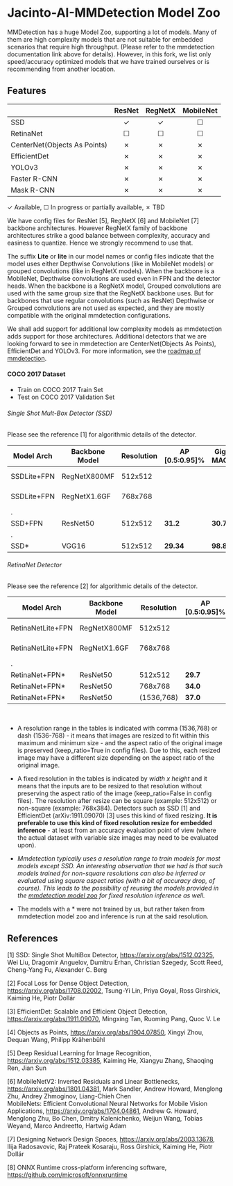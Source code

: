 # Jacinto-AI-MMDetection Model Zoo

MMDetection has a huge Model Zoo, supporting a lot of models. Many of them are high complexity models that are not suitable for embedded scenarios that require high throughput. (Please refer to the mmdetection documentation link above for details). However, in this fork, we list only speed/accuracy optimized models that we have trained ourselves or is recommending from another location.


## Features

|                             | ResNet   | RegNetX  | MobileNet|
|-----------------------------|:--------:|:--------:|:--------:|
| SSD                         | ✓        | ✓        | ☐        |
| RetinaNet                   | ☐        | ☐        | ☐        |
| CenterNet(Objects As Points)| ✗        | ✗        | ✗        |
| EfficientDet                | ✗        | ✗        | ✗        |
| YOLOv3                      | ✗        | ✗        | ✗        |
| Faster R-CNN                | ✗        | ✗        | ✗        |
| Mask R-CNN                  | ✗        | ✗        | ✗        |

✓ Available, ☐ In progress or partially available, ✗ TBD


We have config files for ResNet [5], RegNetX [6] and MobileNet [7] backbone architectures. However RegNetX family of backbone architectures strike a good balance between complexity, accuracy and easiness to quantize. Hence we strongly recommend to use that.

The suffix **Lite** or **lite** in our model names or config files indicate that the model uses either Depthwise Convolutions (like in MobileNet models) or grouped convolutions (like in RegNetX models). When the backbone is a MobileNet, Depthwise convolutions are used even in FPN and the detector heads. When the backbone is a RegNetX model, Grouped convolutions are used with the same group size that the RegNetX backbone uses. But for backbones that use regular convolutions (such as ResNet) Depthwise or Grouped convolutions are not used as expected, and they are mostly compatible with the original mmdetection configurations.<br>

We shall add support for additional low complexity models as mmdetection adds support for those architectures. Additional detectors that we are looking forward to see in mmdetection are CenterNet(Objects As Points), EfficientDet and YOLOv3. For more information, see the [roadmap of mmdetection](https://github.com/open-mmlab/mmdetection/issues/2931).


#### COCO 2017 Dataset
- Train on COCO 2017 Train Set
- Test on COCO 2017 Validation Set


###### Single Shot Mult-Box Detector (SSD) 
Please see the reference [1] for algorithmic details of the detector.

|Model Arch       |Backbone Model|Resolution|AP [0.5:0.95]%|Giga MACS|Model Config File                |Download |
|----------       |--------------|----------|--------------|---------|---------------------------------|---------|
|SSDLite+FPN      |RegNetX800MF  |512x512   |              |         |ssd-lite_regnet_fpn.py           |         |
|SSDLite+FPN      |RegNetX1.6GF  |768x768   |              |         |ssd-lite_regnet_fpn.py           |         |
|.
|SSD+FPN          |ResNet50      |512x512   |**31.2**      |**30.77**|ssd_resnet_fpn.py                |[link](https://bitbucket.itg.ti.com/projects/JACINTO-AI/repos/jacinto-ai-modelzoo/browse/pytorch/vision/object_detection/xmmdet/coco/ssd_resnet_fpn) |
|.
|SSD*             |VGG16         |512x512   |**29.34**     |**98.81**|                                 |[link](https://github.com/open-mmlab/mmdetection/tree/master/configs/ssd) |


###### RetinaNet Detector
Please see the reference [2] for algorithmic details of the detector.

|Model Arch       |Backbone Model|Resolution |AP [0.5:0.95]%|Giga MACS |Model Config File                |Download |
|----------       |--------------|-----------|--------------|----------|---------------------------------|---------|
|RetinaNetLite+FPN|RegNetX800MF  |512x512    |              |**6.04**  |retinanet-lite_regnet_fpn_bgr.py |         |
|RetinaNetLite+FPN|RegNetX1.6GF  |768x768    |              |          |retinanet-lite_regnet_fpn.py     |         |
|.
|RetinaNet+FPN*   |ResNet50      |512x512    |**29.7**      |**68.88** |                                 |[link](https://github.com/open-mmlab/mmdetection/tree/master/configs/retinanet) |
|RetinaNet+FPN*   |ResNet50      |768x768    |**34.0**      |**137.75**|                                 |[link](https://github.com/open-mmlab/mmdetection/tree/master/configs/retinanet) |
|RetinaNet+FPN*   |ResNet50      |(1536,768) |**37.0**      |**275.5** |                                 |[link](https://github.com/open-mmlab/mmdetection/tree/master/configs/retinanet) |
<br>


- A resolution range in the tables is indicated with comma (1536,768) or dash (1536-768) - it means that images are resized to fit within this maximum and minimum size - and the aspect ratio of the original image is preserved (keep_ratio=True in config files). Due to this, each resized image may have a different size depending on the aspect ratio of the original image.

- A fixed resolution in the tables is indicated by *width x height* and it means that the inputs are to be resized to that resolution without preserving the aspect ratio of the image (keep_ratio=False in config files). The resolution after resize can be square (example: 512x512) or non-square (example: 768x384).  Detectors such as SSD [1] and EfficientDet (arXiv:1911.09070) [3] uses this kind of fixed resizing. **It is preferable to use this kind of fixed resolution resize for embedded inference** - at least from an accuracy evaluation point of view (where the actual dataset with variable size images may need to be evaluated upon). <br>

- *Mmdetection typically uses a resolution range to train models for most models except SSD. An interesting observation that we had is that such  models trained for non-square resolutions can also be inferred or evaluated using square aspect ratios (with a bit of accuracy drop, of course). This leads to the possibility of reusing the models provided in the [mmdetection model zoo](https://github.com/open-mmlab/mmdetection/blob/master/docs/model_zoo.md) for fixed resolution inference as well.* <br>

- The models with a \* were not trained by us, but rather taken from mmdetection model zoo and inference is run at the said resolution.<br>


## References

[1] SSD: Single Shot MultiBox Detector, https://arxiv.org/abs/1512.02325, Wei Liu, Dragomir Anguelov, Dumitru Erhan, Christian Szegedy, Scott Reed, Cheng-Yang Fu, Alexander C. Berg

[2] Focal Loss for Dense Object Detection, https://arxiv.org/abs/1708.02002, Tsung-Yi Lin, Priya Goyal, Ross Girshick, Kaiming He, Piotr Dollár

[3] EfficientDet: Scalable and Efficient Object Detection, https://arxiv.org/abs/1911.09070, Mingxing Tan, Ruoming Pang, Quoc V. Le

[4] Objects as Points, https://arxiv.org/abs/1904.07850, Xingyi Zhou, Dequan Wang, Philipp Krähenbühl

[5] Deep Residual Learning for Image Recognition, https://arxiv.org/abs/1512.03385, Kaiming He, Xiangyu Zhang, Shaoqing Ren, Jian Sun

[6] MobileNetV2: Inverted Residuals and Linear Bottlenecks, https://arxiv.org/abs/1801.04381, Mark Sandler, Andrew Howard, Menglong Zhu, Andrey Zhmoginov, Liang-Chieh Chen<br>
MobileNets: Efficient Convolutional Neural Networks for Mobile Vision Applications, https://arxiv.org/abs/1704.04861, Andrew G. Howard, Menglong Zhu, Bo Chen, Dmitry Kalenichenko, Weijun Wang, Tobias Weyand, Marco Andreetto, Hartwig Adam

[7] Designing Network Design Spaces, https://arxiv.org/abs/2003.13678, Ilija Radosavovic, Raj Prateek Kosaraju, Ross Girshick, Kaiming He, Piotr Dollár

[8] ONNX Runtime cross-platform inferencing software, https://github.com/microsoft/onnxruntime